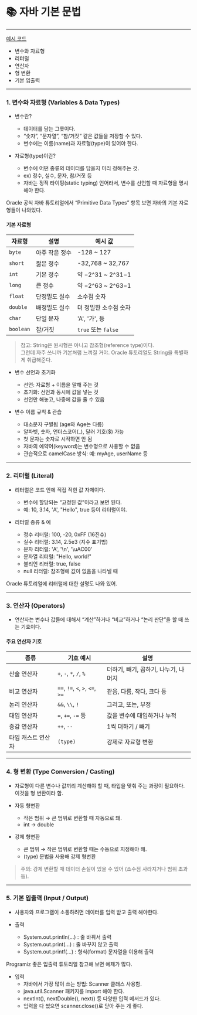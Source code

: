 # 📚 자바 기본 문법

---

[예시 코드](src/main/java/BasicGrammar)

- 변수와 자료형
- 리터럴
- 연산자
- 형 변환
- 기본 입출력

---

### 1. 변수와 자료형 (Variables & Data Types)
- 변수란?
  - 데이터를 담는 그릇이다.
  - “숫자”, “문자열”, “참/거짓” 같은 값들을 저장할 수 있다.
  - 변수에는 이름(name)과 자료형(type)이 있어야 한다.
  

- 자료형(type)이란?
  - 변수에 어떤 종류의 데이터를 담을지 미리 정해주는 것.
  - ex) 정수, 실수, 문자, 참/거짓 등
  - 자바는 정적 타이핑(static typing) 언어라서, 변수를 선언할 때 자료형을 명시해야 한다.

Oracle 공식 자바 튜토리얼에서 “Primitive Data Types” 항목 보면 자바의 기본 자료형들이 나와있다.


#### 기본 자료형
| 자료형       | 설명       | 예시 값              |
| --------- | -------- | ----------------- |
| `byte`    | 아주 작은 정수 | -128 \~ 127       |
| `short`   | 짧은 정수    | -32,768 \~ 32,767 |
| `int`     | 기본 정수    | 약 −2^31 \~ 2^31−1 |
| `long`    | 큰 정수     | 약 −2^63 \~ 2^63−1 |
| `float`   | 단정밀도 실수  | 소수점 숫자            |
| `double`  | 배정밀도 실수  | 더 정밀한 소수점 숫자      |
| `char`    | 단일 문자    | 'A', '가', 등       |
| `boolean` | 참/거짓     | `true` 또는 `false` |

> 참고: String은 원시형은 아니고 참조형(reference type)이다.   
> 그런데 자주 쓰니까 기본처럼 느껴질 거야. Oracle 튜토리얼도 String을 특별하게 취급해준다.

- 변수 선언과 초기화
  - 선언: 자료형 + 이름을 말해 주는 것
  - 초기화: 선언과 동시에 값을 넣는 것
  - 선언만 해놓고, 나중에 값을 줄 수 있음


- 변수 이름 규칙 & 관습
  - 대소문자 구별됨 (age와 Age는 다름)
  - 알파벳, 숫자, 언더스코어(_), 달러 기호($) 가능
  - 첫 문자는 숫자로 시작하면 안 됨
  - 자바의 예약어(keyword)는 변수명으로 사용할 수 없음
  - 관습적으로 camelCase 방식: 예: myAge, userName 등

---

### 2. 리터럴 (Literal)
- 리터럴은 코드 안에 직접 적힌 값 자체이다.
  - 변수에 할당되는 “고정된 값”이라고 보면 된다.
  - 예: 10, 3.14, 'A', "Hello", true 등이 리터럴이야. 


- 리터럴 종류 & 예
  - 정수 리터럴: 100, -20, 0xFF (16진수) 
  - 실수 리터럴: 3.14, 2.5e3 (지수 표기법)
  - 문자 리터럴: 'A', '\n', '\uAC00'
  - 문자열 리터럴: "Hello, world!"
  - 불리언 리터럴: true, false
  - null 리터럴: 참조형에 값이 없음을 나타낼 때

Oracle 튜토리얼에 리터럴에 대한 설명도 나와 있어.

---

### 3. 연산자 (Operators)
- 연산자는 변수나 값들에 대해서 “계산”하거나 “비교”하거나 “논리 판단”을 할 때 쓰는 기호이다.

#### 주요 연산자 기호
| 종류         | 기호 예시                            | 설명                     |         
|------------|----------------------------------|------------------------| 
| 산술 연산자     | `+`, `-`, `*`, `/`, `%`          | 더하기, 빼기, 곱하기, 나누기, 나머지 |
| 비교 연산자     | `==`, `!=`, `<`, `>`, `<=`, `>=` | 같음, 다름, 작다, 크다 등       |
| 논리 연산자     | `&&`, `\\`, `!`                  | 그리고, 또는, 부정            |
| 대입 연산자     | `=`, `+=`, `-=` 등                | 값을 변수에 대입하거나 누적        |
| 증감 연산자     | `++`, `--`                       | 1씩 더하기 / 빼기            |
| 타입 캐스트 연산자 | `(type)`                         | 강제로 자료형 변환             |

---

### 4. 형 변환 (Type Conversion / Casting)

- 자료형이 다른 변수나 값끼리 계산해야 할 때, 타입을 맞춰 주는 과정이 필요하다. 이것을 형 변환이라 함.


- 자동 형변환
  - 작은 범위 → 큰 범위로 변환할 때 자동으로 돼.
  - int -> double


- 강제 형변환
  - 큰 범위 → 작은 범위로 변환할 때는 수동으로 지정해야 해.
  - (type) 문법을 사용해 강제 형변환

> 주의: 강제 변환할 때 데이터 손실이 있을 수 있어 (소수점 사라지거나 범위 초과 등).

---

### 5. 기본 입출력 (Input / Output)
- 사용자와 프로그램이 소통하려면 데이터를 입력 받고 출력 해야한다.


- 출력
  - System.out.println(...) : 줄 바꿔서 출력
  - System.out.print(...) : 줄 바꾸지 않고 출력
  - System.out.printf(...) : 형식(format) 문자열을 이용해 출력 

Programiz 좋은 입출력 튜토리얼 참고해 보면 예제가 많다.

- 입력
  - 자바에서 가장 많이 쓰는 방법: Scanner 클래스 사용함.
  - java.util.Scanner 패키지를 import 해야 한다.
  - nextInt(), nextDouble(), next() 등 다양한 입력 메서드가 있다.
  - 입력을 다 썼으면 scanner.close()로 닫아 주는 게 좋다. 

